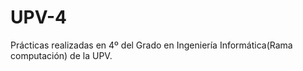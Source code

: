 # UPV-4
Prácticas realizadas en 4º del Grado en Ingeniería Informática(Rama computación) de la UPV.

